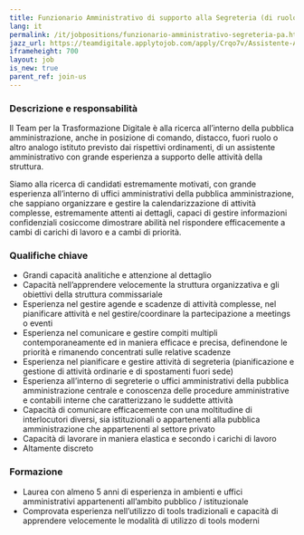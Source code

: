 ```yaml
---
title: Funzionario Amministrativo di supporto alla Segreteria (di ruolo nella pubblica amministrazione centrale o locale)
lang: it
permalink: /it/jobpositions/funzionario-amministrativo-segreteria-pa.htm
jazz_url: https://teamdigitale.applytojob.com/apply/Crqo7v/Assistente-Amministrativo-E-Di-Segreteria
iframeheight: 700
layout: job
is_new: true
parent_ref: join-us
---
```


### Descrizione e responsabilità
Il Team per la Trasformazione Digitale è alla ricerca all’interno della pubblica amministrazione, anche in posizione di comando, distacco, fuori ruolo o altro analogo istituto previsto dai rispettivi ordinamenti, di un assistente amministrativo con grande esperienza a supporto delle attività della struttura.

Siamo alla ricerca di candidati estremamente motivati, con grande esperienza all’interno di uffici amministrativi della pubblica amministrazione, che sappiano organizzare e gestire la calendarizzazione di attività complesse, estremamente attenti ai dettagli, capaci di gestire informazioni confidenziali cosiccome dimostrare abilità nel rispondere efficacemente a cambi di carichi di lavoro e a cambi di priorità. 


### Qualifiche chiave
- Grandi capacità analitiche e attenzione al dettaglio
- Capacità nell’apprendere velocemente la struttura organizzativa e gli obiettivi della struttura commissariale
- Esperienza nel gestire agende e scadenze di attività complesse, nel pianificare attività e nel gestire/coordinare la partecipazione a meetings o eventi
- Esperienza nel comunicare e gestire compiti multipli contemporaneamente ed in maniera efficace e precisa, definendone le priorità e  rimanendo concentrati sulle relative scadenze 
- Esperienza nel pianificare e gestire attività di segreteria (pianificazione e gestione di attività ordinarie e di spostamenti fuori sede) 
- Esperienza all’interno di segreterie o uffici amministrativi della pubblica amministrazione centrale e conoscenza delle procedure amministrative e contabili interne che caratterizzano le suddette attività
- Capacità di comunicare efficacemente con una moltitudine di interlocutori diversi, sia istituzionali o appartenenti alla pubblica amministrazione che appartenenti al settore privato
- Capacità di lavorare in maniera elastica e secondo i carichi di lavoro
- Altamente discreto

### Formazione
- Laurea con almeno 5 anni di esperienza in ambienti e uffici amministrativi appartenenti all’ambito pubblico / istituzionale 
- Comprovata esperienza nell’utilizzo di tools tradizionali e capacità di apprendere velocemente le modalità di utilizzo di tools moderni
